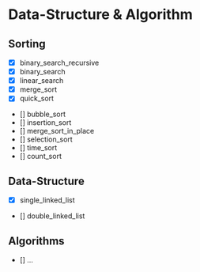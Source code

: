 # Data-Structure & Algorithm


## Sorting 
  - [x] binary_search_recursive
  - [x] binary_search
  - [x] linear_search
  - [x] merge_sort
  - [x] quick_sort
  - [] bubble_sort
  - [] insertion_sort
  - [] merge_sort_in_place
  - [] selection_sort
  - [] time_sort
  - [] count_sort
  
## Data-Structure
- [x] single_linked_list
- [] double_linked_list


## Algorithms
- []  ... 